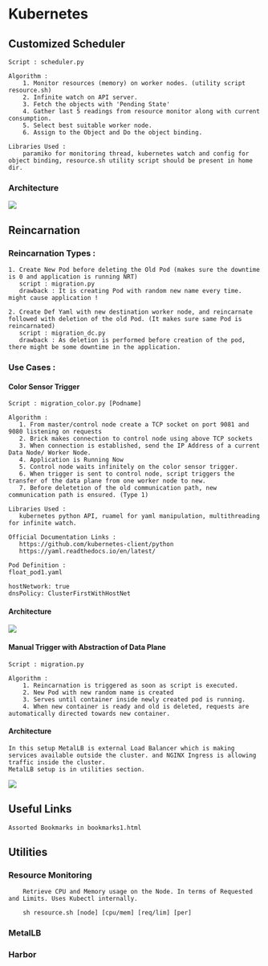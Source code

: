 # Kubernetes

## Customized Scheduler

    Script : scheduler.py

    Algorithm :
        1. Monitor resources (memory) on worker nodes. (utility script resource.sh)
        2. Infinite watch on API server. 
        3. Fetch the objects with 'Pending State'
        4. Gather last 5 readings from resource monitor along with current consumption.
        5. Select best suitable worker node.
        6. Assign to the Object and Do the object binding.
    
    Libraries Used :
        paramiko for monitoring thread, kubernetes watch and config for object binding, resource.sh utility script should be present in home dir.
    
### Architecture
<img align="center" src="kubernetes/scheduler.png">
    
   

## Reincarnation

### Reincarnation Types :
		
	1. Create New Pod before deleting the Old Pod (makes sure the downtime is 0 and application is running NRT)
	   script : migration.py
	   drawback : It is creating Pod with random new name every time. might cause application !
		
	2. Create Def Yaml with new destination worker node, and reincarnate followed with deletion of the old Pod. (It makes sure same Pod is reincarnated)
	   script : migration_dc.py
	   drawback : As deletion is performed before creation of the pod, there might be some downtime in the application.
### Use Cases :
#### Color Sensor Trigger
       
    Script : migration_color.py [Podname]
       
    Algorithm :
       1. From master/control node create a TCP socket on port 9081 and 9080 listening on requests
       2. Brick makes connection to control node using above TCP sockets
       3. When connection is established, send the IP Address of a current Data Node/ Worker Node.
       4. Application is Running Now
       5. Control node waits infinitely on the color sensor trigger.
       6. When trigger is sent to control node, script triggers the transfer of the data plane from one worker node to new.
       7. Before deletetion of the old communication path, new communication path is ensured. (Type 1)
       
    Libraries Used :
       kubernetes python API, ruamel for yaml manipulation, multithreading for infinite watch.
       
    Official Documentation Links :
       https://github.com/kubernetes-client/python
       https://yaml.readthedocs.io/en/latest/

    Pod Definition :
    float_pod1.yaml
    
    hostNetwork: true
    dnsPolicy: ClusterFirstWithHostNet


#### Architecture
<img align="center" src="kubernetes/ColorBasedR.png">

#### Manual Trigger with Abstraction of Data Plane
    
    Script : migration.py
    
    Algorithm :
        1. Reincarnation is triggered as soon as script is executed.
        2. New Pod with new random name is created
        3. Serves until container inside newly created pod is running.
        4. When new container is ready and old is deleted, requests are automatically directed towards new container.
#### Architecture
    In this setup MetalLB is external Load Balancer which is making services available outside the cluster. and NGINX Ingress is allowing traffic inside the cluster.
    MetalLB setup is in utilities section.
<img align="center" src="kubernetes/dataplaneabs.png">

## Useful Links
    Assorted Bookmarks in bookmarks1.html


## Utilities
### Resource Monitoring
    
        Retrieve CPU and Memory usage on the Node. In terms of Requested and Limits. Uses Kubectl internally.
        
        sh resource.sh [node] [cpu/mem] [req/lim] [per]
        
### MetalLB
    
### Harbor
        
      




